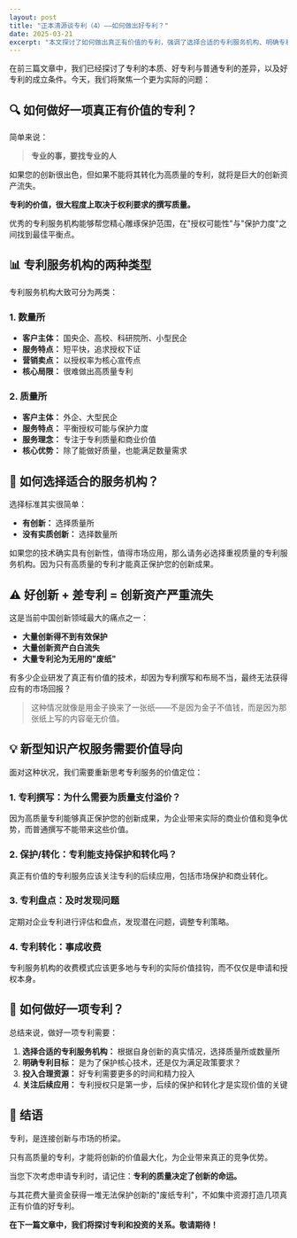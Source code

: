 ```yaml
---
layout: post
title: "正本清源谈专利（4）——如何做出好专利？"
date: 2025-03-21
excerpt: "本文探讨了如何做出真正有价值的专利，强调了选择合适的专利服务机构、明确专利目标、投入合理资源和关注后续应用的重要性。文章还分析了专利服务机构的两种类型，并提出了新型知识产权服务的价值导向。"
---
```


在前三篇文章中，我们已经探讨了专利的本质、好专利与普通专利的差异，以及好专利的成立条件。今天，我们将聚焦一个更为实际的问题：

## 🔍 如何做好一项真正有价值的专利？

简单来说：

> **专业的事，要找专业的人**

如果您的创新很出色，但如果不能将其转化为高质量的专利，就将是巨大的创新资产流失。

**专利的价值，很大程度上取决于权利要求的撰写质量。**

优秀的专利服务机构能够帮您精心雕琢保护范围，在"授权可能性"与"保护力度"之间找到最佳平衡点。

## 📊 专利服务机构的两种类型

专利服务机构大致可分为两类：

### **1. 数量所**

- **客户主体：** 国央企、高校、科研院所、小型民企
- **服务特点：** 短平快，追求授权下证
- **营销卖点：** 以授权率为核心宣传点
- **核心局限：** 很难做出高质量专利

### **2. 质量所**

- **客户主体：** 外企、大型民企
- **服务特点：** 平衡授权可能与保护力度
- **服务理念：** 专注于专利质量和商业价值
- **核心优势：** 除了能做好质量，也能满足数量需求

## 🎯 如何选择适合的服务机构？

选择标准其实很简单：

- **有创新：** 选择质量所
- **没有实质创新：** 选择数量所

如果您的技术确实具有创新性，值得市场应用，那么请务必选择重视质量的专利服务机构。因为只有高质量的专利才能真正保护您的创新成果。

## ⚠️ 好创新 + 差专利 = 创新资产严重流失

这是当前中国创新领域最大的痛点之一：

- **大量创新得不到有效保护**
- **大量创新资产白白流失**
- **大量专利沦为无用的"废纸"**

有多少企业研发了真正有价值的技术，却因为专利撰写和布局不当，最终无法获得应有的市场回报？

> 这种情况就像是用金子换来了一张纸——不是因为金子不值钱，而是因为那张纸上写的内容毫无价值。

## 💡 新型知识产权服务需要价值导向

面对这种状况，我们需要重新思考专利服务的价值定位：

### **1. 专利撰写：为什么需要为质量支付溢价？**
因为高质量专利能够真正保护您的创新成果，为企业带来实际的商业价值和竞争优势，而普通撰写不能带来这些价值。

### **2. 保护/转化：专利能支持保护和转化吗？**
真正有价值的专利服务应该关注专利的后续应用，包括市场保护和商业转化。

### **3. 专利盘点：及时发现问题**
定期对企业专利进行评估和盘点，发现潜在问题，调整专利策略。

### **4. 专利转化：事成收费**
专利服务机构的收费模式应该更多地与专利的实际价值挂钩，而不仅仅是申请和授权本身。

## 📝 如何做好一项专利？

总结来说，做好一项专利需要：

1. **选择合适的专利服务机构：** 根据自身创新的真实情况，选择质量所或数量所
2. **明确专利目标：** 是为了保护核心技术，还是仅为满足政策要求？
3. **投入合理资源：** 好专利需要更多的时间和精力投入
4. **关注后续应用：** 专利授权只是第一步，后续的保护和转化才是实现价值的关键

## 💎 结语

专利，是连接创新与市场的桥梁。

只有高质量的专利，才能将创新的价值最大化，为企业带来真正的竞争优势。

当您下次考虑申请专利时，请记住：**专利的质量决定了创新的命运。**

与其花费大量资金获得一堆无法保护创新的"废纸专利"，不如集中资源打造几项真正有价值的好专利。

**在下一篇文章中，我们将探讨专利和投资的关系。敬请期待！**